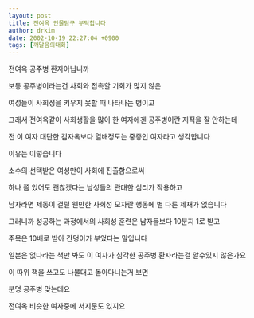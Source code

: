 ```yaml
---
layout: post
title: 전여옥 인물탐구 부탁합니다
author: drkim
date: 2002-10-19 22:27:04 +0900
tags: [깨달음의대화]
---
```

전여옥 공주병 환자아닙니까
  
보통 공주병이라는건 사회와 접촉할 기회가 많지 않은
  
여성들이 사회성을 키우지 못할 때 나타나는 병이고
  
그래서 전여옥같이 사회생활을 많이 한 여자에겐 공주병이란 지적을 잘 안하는데
  
전 이 여자 대단한 김자옥보다 열배정도는 중증인 여자라고 생각합니다
  
이유는 이렇습니다
  
소수의 선택받은 여성만이 사회에 진출함으로써
  
하나 쯤 있어도 괜찮겠다는 남성들의 관대한 심리가 작용하고
  
남자라면 제동이 걸릴 웬만한 사회성 모자란 행동에 별 다른 제재가 없습니다
  
그러니까 성공하는 과정에서의 사회성 훈련은 남자들보다 10분지 1로 받고
  
주목은 10배로 받아 간덩이가 부었다는 말입니다
  

  
일본은 없다라는 책만 봐도 이 여자가 심각한 공주병 환자라는걸 알수있지 않은가요
  
이 따위 책을 쓰고도 나불대고 돌아다니는거 보면
  
분명 공주병 맞는데요
  
전여옥 비슷한 여자중에 서지문도 있지요